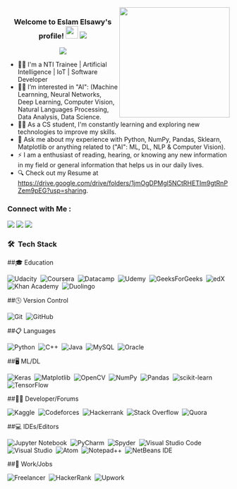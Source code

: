 
<img width="250" align="right" src="https://media.tenor.com/ow94qLGI8WsAAAAC/ai.gif">

<h3 align="center">
  Welcome to Eslam Elsawy's profile!
  <img src="https://media.giphy.com/media/hvRJCLFzcasrR4ia7z/giphy.gif" width="28">
  <a href="https://komarev.com/ghpvc/?username=Eslam-Ashraf-Elsawy&style=for-the-badge">
    <img src="https://komarev.com/ghpvc/?username=Eslam-Ashraf-Elsawy&style=for-the-badge">
</a>
</h3>

<!-- Typing SVG by DenverCoder1 - https://github.com/DenverCoder1/readme-typing-svg -->
<p align="center">
  <a href="https://github.com/DenverCoder1/readme-typing-svg"><img src="https://readme-typing-svg.herokuapp.com/?lines=AI%20Engineer&font=Fira%20Code&center=true&width=440&height=45&color=f75c7e&vCenter=true&size=22"></a>
</p> 

- 👨‍💻 I'm a NTI Trainee | Artificial Intelligence | IoT | Software Developer
- 👨‍💻 I’m interested in "AI": (Machine Learnning, Neural Networks, Deep Learning, Computer Vision, Natural Languages Processing, Data Analysis, Data Science.
- 👨‍💻 As a CS student, I'm constantly learning and exploring new technologies to improve my skills.
- 💬 Ask me about my experience with Python, NumPy, Pandas, Sklearn, Matplotlib or anything related to ("AI": ML, DL, NLP & Computer Vision).
- ⚡ I am a enthusiast of reading, hearing, or knowing any new information in my field or general information that helps us in our daily lives.
- 🔍 Check out my Resume at https://drive.google.com/drive/folders/1jmOgDPMgl5NCtRHETIm9gtRnPZem9pEG?usp=sharing.

### Connect with Me :

<a href="https://linkedin.com/in/eslam-elsawy/" target="_blank"><img src="https://img.shields.io/badge/-Eslam%20Elsawy-0077B5?style=for-the-badge&logo=Linkedin&logoColor=white"/></a>
<a href="mailto:eslam.elsawy.fe@gmail.com" target="_blank"><img src="https://img.shields.io/badge/-Eslam%20Elsawy-0077B5?style=for-the-badge&logo=Gmail&logoColor=red"/></a>
<a href="https://wa.me/+201021688667" target="_blank"><img src="https://img.shields.io/badge/-Eslam%20Elsawy-0077B5?style=for-the-badge&logo=Whatsapp&logoColor=Green"/></a>

### 🛠 &nbsp;Tech Stack
##🎓 Education

![Udacity](https://img.shields.io/badge/Udacity-grey?style=for-the-badge&logo=udacity&logoColor=15B8E6)&nbsp;
![Coursera](https://img.shields.io/badge/Coursera-%230056D2.svg?style=for-the-badge&logo=Coursera&logoColor=white)&nbsp;
![Datacamp](https://img.shields.io/badge/Datacamp-05192D?style=for-the-badge&logo=datacamp&logoColor=03E860)&nbsp;
![Udemy](https://img.shields.io/badge/Udemy-A435F0?style=for-the-badge&logo=Udemy&logoColor=white)&nbsp;
![GeeksForGeeks](https://img.shields.io/badge/GeeksforGeeks-gray?style=for-the-badge&logo=geeksforgeeks&logoColor=35914c)&nbsp;
![edX](https://img.shields.io/badge/edX-%2302262B.svg?style=for-the-badge&logo=edX&logoColor=white)&nbsp;
![Khan Academy](https://img.shields.io/badge/KhanAcademy-%2314BF96.svg?style=for-the-badge&logo=KhanAcademy&logoColor=white)&nbsp;
![Duolingo](https://img.shields.io/badge/Duolingo-%234DC730.svg?style=for-the-badge&logo=Duolingo&logoColor=white)&nbsp;

##🕓 Version Control

![Git](https://img.shields.io/badge/-Git-05122A?style=flat&logo=git)&nbsp;
![GitHub](https://img.shields.io/badge/-GitHub-05122A?style=flat&logo=github)&nbsp;

##📋 Languages

![Python](https://img.shields.io/badge/python-3670A0?style=for-the-badge&logo=python&logoColor=ffdd54)&nbsp;
![C++](https://img.shields.io/badge/c++-%2300599C.svg?style=for-the-badge&logo=c%2B%2B&logoColor=white)&nbsp;
![Java](https://img.shields.io/badge/java-%23ED8B00.svg?style=for-the-badge&logo=openjdk&logoColor=white)&nbsp;
![MySQL](https://img.shields.io/badge/mysql-%2300f.svg?style=for-the-badge&logo=mysql&logoColor=white)&nbsp;
![Oracle](https://img.shields.io/badge/Oracle-F80000?style=for-the-badge&logo=oracle&logoColor=white)&nbsp;

##🖥️ ML/DL

![Keras](https://img.shields.io/badge/Keras-%23D00000.svg?style=for-the-badge&logo=Keras&logoColor=white)&nbsp;
![Matplotlib](https://img.shields.io/badge/Matplotlib-%23ffffff.svg?style=for-the-badge&logo=Matplotlib&logoColor=black)&nbsp;
![OpenCV](https://img.shields.io/badge/opencv-%23white.svg?style=for-the-badge&logo=opencv&logoColor=white)&nbsp;
![NumPy](https://img.shields.io/badge/numpy-%23013243.svg?style=for-the-badge&logo=numpy&logoColor=white)&nbsp;
![Pandas](https://img.shields.io/badge/pandas-%23150458.svg?style=for-the-badge&logo=pandas&logoColor=white)&nbsp;
![scikit-learn](https://img.shields.io/badge/scikit--learn-%23F7931E.svg?style=for-the-badge&logo=scikit-learn&logoColor=white)&nbsp;
![TensorFlow](https://img.shields.io/badge/TensorFlow-%23FF6F00.svg?style=for-the-badge&logo=TensorFlow&logoColor=white)&nbsp;

##🧑‍💻 Developer/Forums

![Kaggle](https://img.shields.io/badge/Kaggle-035a7d?style=for-the-badge&logo=kaggle&logoColor=white)&nbsp;
![Codeforces](https://img.shields.io/badge/Codeforces-445f9d?style=for-the-badge&logo=Codeforces&logoColor=white)&nbsp;
![Hackerrank](https://img.shields.io/badge/-Hackerrank-2EC866?style=for-the-badge&logo=HackerRank&logoColor=white)&nbsp;
![Stack Overflow](https://img.shields.io/badge/-Stackoverflow-FE7A16?style=for-the-badge&logo=stack-overflow&logoColor=white)&nbsp;
![Quora](https://img.shields.io/badge/Quora-%23B92B27.svg?style=for-the-badge&logo=Quora&logoColor=white)&nbsp;

##💻 IDEs/Editors

![Jupyter Notebook](https://img.shields.io/badge/jupyter-%23FA0F00.svg?style=for-the-badge&logo=jupyter&logoColor=white)&nbsp;
![PyCharm](https://img.shields.io/badge/pycharm-143?style=for-the-badge&logo=pycharm&logoColor=black&color=black&labelColor=green)&nbsp;
![Spyder](https://img.shields.io/badge/Spyder-838485?style=for-the-badge&logo=spyder%20ide&logoColor=maroon)&nbsp;
![Visual Studio Code](https://img.shields.io/badge/Visual%20Studio%20Code-0078d7.svg?style=for-the-badge&logo=visual-studio-code&logoColor=white)&nbsp;
![Visual Studio](https://img.shields.io/badge/Visual%20Studio-5C2D91.svg?style=for-the-badge&logo=visual-studio&logoColor=white)&nbsp;
![Atom](https://img.shields.io/badge/Atom-%2366595C.svg?style=for-the-badge&logo=atom&logoColor=white)&nbsp;
![Notepad++](https://img.shields.io/badge/Notepad++-90E59A.svg?style=for-the-badge&logo=notepad%2b%2b&logoColor=black)&nbsp;
![NetBeans IDE](https://img.shields.io/badge/NetBeansIDE-1B6AC6.svg?style=for-the-badge&logo=apache-netbeans-ide&logoColor=white)&nbsp;

##💼 Work/Jobs

![Freelancer](https://img.shields.io/badge/Freelancer-29B2FE?style=for-the-badge&logo=Freelancer&logoColor=white)&nbsp;
![HackerRank](https://img.shields.io/badge/-Hackerrank-2EC866?style=for-the-badge&logo=HackerRank&logoColor=white)&nbsp;
![Upwork](https://img.shields.io/badge/UpWork-6FDA44?style=for-the-badge&logo=Upwork&logoColor=white)&nbsp;
